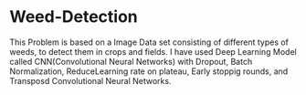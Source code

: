 # Weed-Detection
This Problem is based on a Image Data set consisting of different types of weeds, to detect them in crops and fields. I have used Deep Learning Model called CNN(Convolutional Neural Networks) with Dropout, Batch Normalization, ReduceLearning rate on plateau, Early stoppig rounds, and Transposd Convolutional Neural Networks. 
